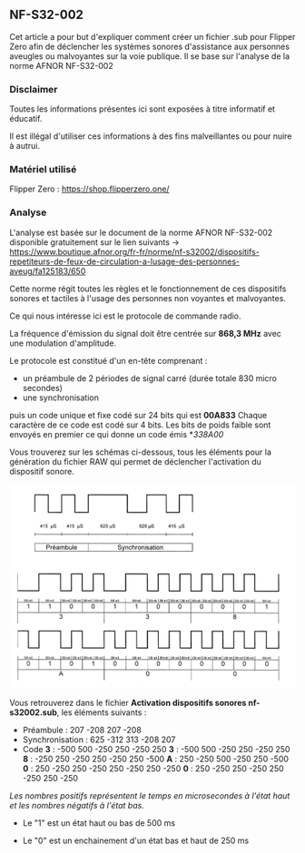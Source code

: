 ## NF-S32-002
Cet article a pour but d'expliquer comment créer un fichier .sub pour Flipper Zero afin de déclencher les systèmes sonores d'assistance aux personnes aveugles ou malvoyantes sur la voie publique.
Il se base sur l'analyse de la norme AFNOR NF-S32-002

### Disclaimer
Toutes les informations présentes ici sont exposées à titre informatif et éducatif.

Il est illégal d'utiliser ces informations à des fins malveillantes ou pour nuire à autrui.


### Matériel utilisé

Flipper Zero : https://shop.flipperzero.one/


### Analyse

L'analyse est basée sur le document de la norme AFNOR NF-S32-002 disponible gratuitement sur le lien suivants -> https://www.boutique.afnor.org/fr-fr/norme/nf-s32002/dispositifs-repetiteurs-de-feux-de-circulation-a-lusage-des-personnes-aveug/fa125183/650

Cette norme régit toutes les règles et le fonctionnement de ces dispositifs sonores et tactiles à l'usage des personnes non voyantes et malvoyantes.

Ce qui nous intéresse ici est le protocole de commande radio.

La fréquence d'émission du signal doit être centrée sur **868,3 MHz** avec une modulation d'amplitude.

Le protocole est constitué d'un en-tête comprenant :
* un préambule de 2 périodes de signal carré (durée totale 830 micro secondes)
* une synchronisation

puis un code unique et fixe codé sur 24 bits qui est **00A833**
Chaque caractère de ce code est codé sur 4 bits.
Les bits de poids faible sont envoyés en premier ce qui donne un code émis **338A00*

Vous trouverez sur les schémas ci-dessous, tous les éléments pour la génération du fichier RAW qui permet de déclencher l'activation du dispositif sonore.

![Description du protocole](https://github.com/kal-u/FlipperZero/blob/main/Sub-GHz/nf-s32002/protocole.jpeg)

Vous retrouverez dans le fichier **Activation dispositifs sonores nf-s32002.sub**, les éléments suivants :
* Préambule : 207 -208 207 -208 
* Synchronisation : 625 -312 313 -208 207 
* Code
	**3** : -500 500 -250 250 -250 250 
	**3** : -500 500 -250 250 -250 250 
	**8** : -250 250 -250 250 -250 250 -500 
	**A** : 250 -250 500 -250 250 -500
	**0** : 250 -250 250 -250 250 -250 250 -250 
	**0** : 250 -250 250 -250 250 -250 250 -250


*Les nombres positifs représentent le temps en microsecondes à l'état haut et les nombres négatifs à l'état bas.*

* Le "1" est un état haut ou bas de 500 ms

* Le "0" est un enchainement d'un état bas et haut de 250 ms
